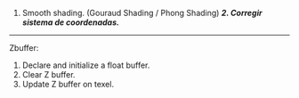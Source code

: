 1. Smooth shading. (Gouraud Shading / Phong Shading)
***2. Corregir sistema de coordenadas.***



------

Zbuffer: 
1. Declare and initialize  a float buffer.
2. Clear Z buffer.
3. Update Z buffer on texel.

